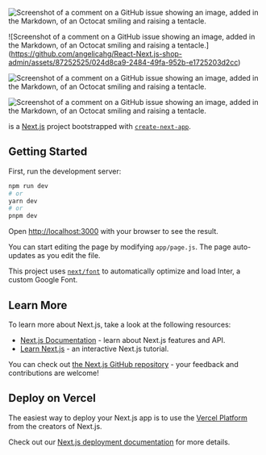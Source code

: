 ![Screenshot of a comment on a GitHub issue showing an image, added in the Markdown, of an Octocat smiling and raising a tentacle.](https://github.com/angelicahg/React-Next.js-shop-admin/assets/87252525/a7d00541-dfef-4dfe-acea-030cad5e7209)

![Screenshot of a comment on a GitHub issue showing an image, added in the Markdown, of an Octocat smiling and raising a tentacle.]
(https://github.com/angelicahg/React-Next.js-shop-admin/assets/87252525/024d8ca9-2484-49fa-952b-e1725203d2cc)

![Screenshot of a comment on a GitHub issue showing an image, added in the Markdown, of an Octocat smiling and raising a tentacle.](https://github.com/angelicahg/React-Next.js-shop-admin/assets/87252525/f63c9fcf-4777-4705-ad36-6091ff439864)

![Screenshot of a comment on a GitHub issue showing an image, added in the Markdown, of an Octocat smiling and raising a tentacle.](https://github.com/angelicahg/React-Next.js-shop-admin/assets/87252525/10b887ba-13b2-444b-8994-f9dc7d899135)

is a [Next.js](https://nextjs.org/) project bootstrapped with [`create-next-app`](https://github.com/vercel/next.js/tree/canary/packages/create-next-app).


## Getting Started

First, run the development server:

```bash
npm run dev
# or
yarn dev
# or
pnpm dev
```

Open [http://localhost:3000](http://localhost:3000) with your browser to see the result.

You can start editing the page by modifying `app/page.js`. The page auto-updates as you edit the file.

This project uses [`next/font`](https://nextjs.org/docs/basic-features/font-optimization) to automatically optimize and load Inter, a custom Google Font.

## Learn More

To learn more about Next.js, take a look at the following resources:

- [Next.js Documentation](https://nextjs.org/docs) - learn about Next.js features and API.
- [Learn Next.js](https://nextjs.org/learn) - an interactive Next.js tutorial.

You can check out [the Next.js GitHub repository](https://github.com/vercel/next.js/) - your feedback and contributions are welcome!

## Deploy on Vercel

The easiest way to deploy your Next.js app is to use the [Vercel Platform](https://vercel.com/new?utm_medium=default-template&filter=next.js&utm_source=create-next-app&utm_campaign=create-next-app-readme) from the creators of Next.js.

Check out our [Next.js deployment documentation](https://nextjs.org/docs/deployment) for more details.

